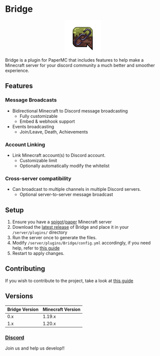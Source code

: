 # Bridge
<center>
<img src="/assets/logo.png"></img>
</center>
Bridge is a plugin for PaperMC that includes features to help make a Minecraft server for your discord community a much better and smoother experience.

## Features
### Message Broadcasts
- Bidirectional Minecraft to Discord message broadcasting
  - Fully customizable
  - Embed & webhook support
- Events broadcasting
  - Join/Leave, Death, Achievements
  
### Account Linking
- Link Minecraft account(s) to Discord account.
  - Customizable limit
  - Optionally automatically modify the whitelist

### Cross-server compatibility
- Can broadcast to multiple channels in multiple Discord servers.
  - Optional server-to-server message broadcast

## Setup
1. Ensure you have a [spigot](https://getbukkit.org/download/spigot)/[paper](https://papermc.io/downloads) Minecraft server
2. Download the [latest release](https://github.com/JcbSm/Bridge/releases/) of Bridge and place it in your `/server/plugins/` directory
3. Run the server once to generate the files.
4. Modify `/server/plugins/Bridge/config.yml` accordingly, if you need help, refer to [this guide](./docs/configuration.md)
5. Restart to apply changes.

## Contributing
If you wish to contribute to the project, take a look at [this guide](./docs/contributing.md)

## Versions
| Bridge Version | Minecraft Version |
|----------------|-------------------|
| 0.x            | 1.19.x            |
| 1.x            | 1.20.x            |

### [Discord](https://discord.gg/cHpVkgsEdP)
Join us and help us develop!!
